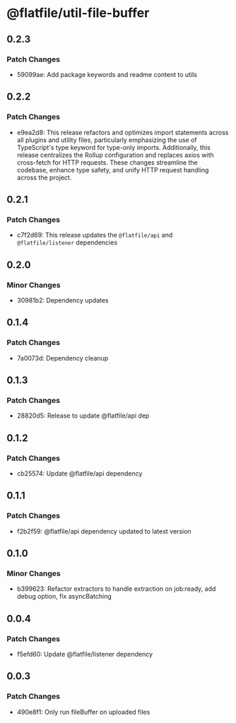 # @flatfile/util-file-buffer

## 0.2.3

### Patch Changes

- 59099ae: Add package keywords and readme content to utils

## 0.2.2

### Patch Changes

- e9ea2d8: This release refactors and optimizes import statements across all plugins and utility files, particularly emphasizing the use of TypeScript's type keyword for type-only imports. Additionally, this release centralizes the Rollup configuration and replaces axios with cross-fetch for HTTP requests. These changes streamline the codebase, enhance type safety, and unify HTTP request handling across the project.

## 0.2.1

### Patch Changes

- c7f2d69: This release updates the `@flatfile/api` and `@flatfile/listener` dependencies

## 0.2.0

### Minor Changes

- 30981b2: Dependency updates

## 0.1.4

### Patch Changes

- 7a0073d: Dependency cleanup

## 0.1.3

### Patch Changes

- 28820d5: Release to update @flatfile/api dep

## 0.1.2

### Patch Changes

- cb25574: Update @flatfile/api dependency

## 0.1.1

### Patch Changes

- f2b2f59: @flatfile/api dependency updated to latest version

## 0.1.0

### Minor Changes

- b399623: Refactor extractors to handle extraction on job:ready, add debug option, fix asyncBatching

## 0.0.4

### Patch Changes

- f5efd60: Update @flatfile/listener dependency

## 0.0.3

### Patch Changes

- 490e8f1: Only run fileBuffer on uploaded files
